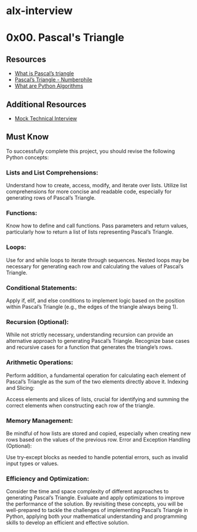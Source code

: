 # alx-interview

# 0x00. Pascal's Triangle

## Resources
- [What is Pascal’s triangle](https://intranet.alxswe.com/rltoken/F458nFkW9StJum2zPI4khg)
- [Pascal’s Triangle - Numberphile](https://intranet.alxswe.com/rltoken/XXMN2RVCCGcF5l5ZnUIv8Q)
- [What are Python Algorithms](https://intranet.alxswe.com/rltoken/q5v0xbgrVxG4Nf-fV-BW2w)

## Additional Resources
- [Mock Technical Interview](https://intranet.alxswe.com/rltoken/vKf7Spm4xxFMom3x4Jx52g)

## Must Know
To successfully complete this project, you should revise the following Python concepts:

### Lists and List Comprehensions:

Understand how to create, access, modify, and iterate over lists.
Utilize list comprehensions for more concise and readable code, especially for generating rows of Pascal’s Triangle.

### Functions:

Know how to define and call functions.
Pass parameters and return values, particularly how to return a list of lists representing Pascal’s Triangle.

### Loops:

Use for and while loops to iterate through sequences.
Nested loops may be necessary for generating each row and calculating the values of Pascal’s Triangle.

### Conditional Statements:

Apply if, elif, and else conditions to implement logic based on the position within Pascal’s Triangle (e.g., the edges of the triangle always being 1).

### Recursion (Optional):

While not strictly necessary, understanding recursion can provide an alternative approach to generating Pascal’s Triangle.
Recognize base cases and recursive cases for a function that generates the triangle’s rows.

### Arithmetic Operations:

Perform addition, a fundamental operation for calculating each element of Pascal’s Triangle as the sum of the two elements directly above it.
Indexing and Slicing:

Access elements and slices of lists, crucial for identifying and summing the correct elements when constructing each row of the triangle.

### Memory Management:

Be mindful of how lists are stored and copied, especially when creating new rows based on the values of the previous row.
Error and Exception Handling (Optional):

Use try-except blocks as needed to handle potential errors, such as invalid input types or values.

### Efficiency and Optimization:

Consider the time and space complexity of different approaches to generating Pascal’s Triangle.
Evaluate and apply optimizations to improve the performance of the solution.
By revisiting these concepts, you will be well-prepared to tackle the challenges of implementing Pascal’s Triangle in Python, applying both your mathematical understanding and programming skills to develop an efficient and effective solution.